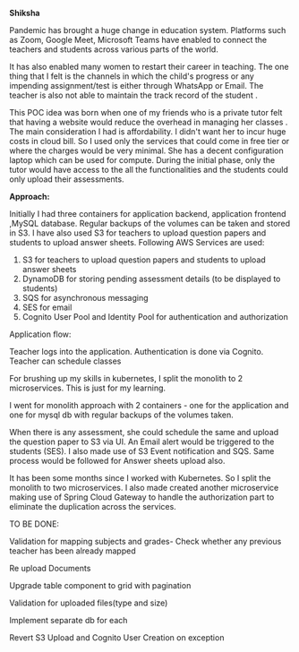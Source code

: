 **Shiksha**

Pandemic has brought a huge change in education system. Platforms such as Zoom, Google Meet, Microsoft Teams have enabled to connect the teachers and students across various parts of the world.  

It has also enabled many women to restart their career in teaching. The one thing that I felt is the channels in which the child's progress or any impending assignment/test is either through WhatsApp or Email.  The teacher is also not able to maintain the track record of the student .  

This POC idea was born when one of my friends who is a private tutor felt that having a website would reduce the overhead in managing her classes . The main consideration I had is affordability. I didn't want her to incur huge costs in cloud bill.   So I used only the services that could come in free tier or where the charges would be very minimal. She has a decent configuration laptop which can be used for compute. During the initial phase, only the tutor would have access to the all the functionalities and the students could only upload their assessments.



**Approach:**

Initially I had three containers for application backend, application frontend ,MySQL database. Regular backups of the volumes can be taken and stored in S3.  I have also used S3 for teachers to upload question papers and students to upload answer sheets.  Following AWS Services are used:

1. S3 for teachers to upload question papers and students to upload answer sheets
2. DynamoDB for storing pending assessment details (to be displayed to students)
3. SQS for asynchronous messaging
4. SES for email
5. Cognito User Pool and Identity Pool for authentication and authorization

Application flow:

Teacher logs into the application. Authentication is done via Cognito. Teacher can schedule classes



For brushing up my skills in kubernetes, I split the monolith to 2 microservices. This is just for my learning. 

 I went for monolith approach with 2 containers - one for the application and one for mysql db with regular backups of the volumes taken.  

When there is any assessment, she could schedule the same and upload the question paper to S3 via UI. An Email alert would be triggered to the students (SES). I also made use of S3 Event notification and SQS. Same process would be followed for Answer sheets upload also. 

It has been some months since I worked with Kubernetes.  So I split the monolith to two microservices. I also made created another microservice making use of Spring Cloud Gateway to handle the authorization part to eliminate the duplication across the services.



TO BE DONE:

Validation for mapping subjects and grades- Check whether any previous teacher has been already mapped

Re upload Documents

Upgrade table component to grid with pagination

Validation for uploaded files(type and size)

Implement separate db for each 

Revert S3 Upload and Cognito User Creation on exception
